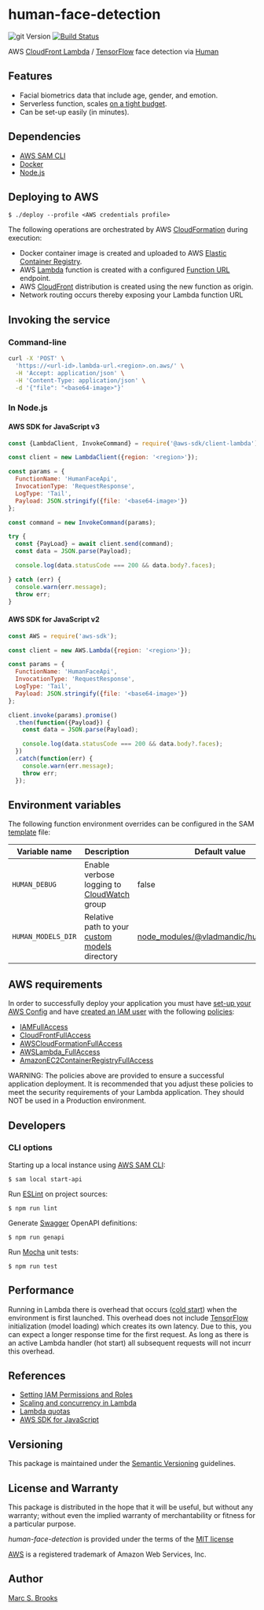 # human-face-detection

![git Version](https://img.shields.io/github/package-json/v/nuxy/human-face-detection?style=flat-square&svg=true&label=git+package) [![Build Status](https://api.travis-ci.com/nuxy/human-face-detection.svg?branch=master)](https://app.travis-ci.com/github/nuxy/human-face-detection)

AWS [CloudFront Lambda](https://docs.aws.amazon.com/lambda/latest/dg/welcome.html) / [TensorFlow](https://www.tensorflow.org) face detection via [Human](https://github.com/vladmandic/human)

## Features

- Facial biometrics data that include age, gender, and emotion.
- Serverless function, scales [on a tight budget](https://s3.amazonaws.com/lambda-tools/pricing-calculator.html).
- Can be set-up easily (in minutes).

## Dependencies

- [AWS SAM CLI](https://docs.aws.amazon.com/serverless-application-model/latest/developerguide/serverless-sam-cli-install.html)
- [Docker](https://www.docker.com/get-started)
- [Node.js](https://nodejs.org)

## Deploying to AWS

    $ ./deploy --profile <AWS credentials profile>

The following operations are orchestrated by AWS [CloudFormation](https://docs.aws.amazon.com/AWSCloudFormation/latest/UserGuide/Welcome.html) during execution:

- Docker container image is created and uploaded to AWS [Elastic Container Registry](https://docs.aws.amazon.com/AmazonECR/latest/userguide/what-is-ecr.html).
- AWS [Lambda](https://docs.aws.amazon.com/lambda/latest/dg/welcome.html) function is created with a configured [Function URL](https://docs.aws.amazon.com/lambda/latest/dg/lambda-urls.html) endpoint.
- AWS [CloudFront](https://docs.aws.amazon.com/AmazonCloudFront/latest/DeveloperGuide/Introduction.html) distribution is created using the new function as origin.
- Network routing occurs thereby exposing your Lambda function URL

## Invoking the service

### Command-line

```sh
curl -X 'POST' \
  'https://<url-id>.lambda-url.<region>.on.aws/' \
  -H 'Accept: application/json' \
  -H 'Content-Type: application/json' \
  -d '{"file": "<base64-image>"}'
```

### In Node.js

#### AWS SDK for JavaScript v3

```javascript
const {LambdaClient, InvokeCommand} = require('@aws-sdk/client-lambda');

const client = new LambdaClient({region: '<region>'});

const params = {
  FunctionName: 'HumanFaceApi',
  InvocationType: 'RequestResponse',
  LogType: 'Tail',
  Payload: JSON.stringify({file: '<base64-image>'})
};

const command = new InvokeCommand(params);

try {
  const {PayLoad} = await client.send(command);
  const data = JSON.parse(Payload);

  console.log(data.statusCode === 200 && data.body?.faces);

} catch (err) {
  console.warn(err.message);
  throw err;
}
```

#### AWS SDK for JavaScript v2

```javascript
const AWS = require('aws-sdk');

const client = new AWS.Lambda({region: '<region>'});

const params = {
  FunctionName: 'HumanFaceApi',
  InvocationType: 'RequestResponse',
  LogType: 'Tail',
  Payload: JSON.stringify({file: '<base64-image>'})
};

client.invoke(params).promise()
  .then(function({Payload}) {
    const data = JSON.parse(Payload);

    console.log(data.statusCode === 200 && data.body?.faces);
  })
  .catch(function(err) {
    console.warn(err.message);
    throw err;
  });
```

## Environment variables

The following function environment overrides can be configured in the SAM [template](https://github.com/nuxy/human-face-detection/blob/master/template.yaml#L23) file:

| Variable name      | Description          | Default value |
|--------------------|----------------------|---------------|
| `HUMAN_DEBUG`      | Enable verbose logging to [CloudWatch](https://docs.aws.amazon.com/AmazonCloudWatch/latest/monitoring/WhatIsCloudWatch.html) group | false |
| `HUMAN_MODELS_DIR` | Relative path to your [custom models](https://github.com/vladmandic/human/wiki/Models) directory | [node_modules/@vladmandic/human/models](https://github.com/vladmandic/human/tree/main/models) |

## AWS requirements

In order to successfully deploy your application you must have [set-up your AWS Config](https://docs.aws.amazon.com/config/latest/developerguide/gs-cli.html) and have [created an IAM user](https://docs.aws.amazon.com/IAM/latest/UserGuide/id_users_create.html) with the following [policies](https://docs.aws.amazon.com/IAM/latest/UserGuide/access_policies_manage.html):

- [IAMFullAccess](https://console.aws.amazon.com/iam/home#/policies/arn%3Aaws%3Aiam%3A%3Aaws%3Apolicy%2FIAMFullAccess)
- [CloudFrontFullAccess](https://console.aws.amazon.com/iam/home#/policies/arn%3Aaws%3Aiam%3A%3Aaws%3Apolicy%2FCloudFrontFullAccess)
- [AWSCloudFormationFullAccess](https://console.aws.amazon.com/iam/home#/policies/arn%3Aaws%3Aiam%3A%3Aaws%3Apolicy%2FAWSCloudFormationFullAccess)
- [AWSLambda_FullAccess](https://console.aws.amazon.com/iam/home#/policies/arn%3Aaws%3Aiam%3A%3Aaws%3Apolicy%2FAWSLambda_FullAccess)
- [AmazonEC2ContainerRegistryFullAccess](https://us-east-1.console.aws.amazon.com/iam/home#/policies/arn:aws:iam::aws:policy/AmazonEC2ContainerRegistryFullAccess)

WARNING: The policies above are provided to ensure a successful application deployment.  It is recommended that you adjust these policies to meet the security requirements of your Lambda application.  They should NOT be used in a Production environment.

## Developers

### CLI options

Starting up a local instance using [AWS SAM CLI](https://docs.aws.amazon.com/serverless-application-model/latest/developerguide/serverless-sam-cli-install.html):

    $ sam local start-api

Run [ESLint](https://eslint.org/) on project sources:

    $ npm run lint

Generate [Swagger](https://swagger.io) OpenAPI definitions:

    $ npm run genapi

Run [Mocha](https://mochajs.org) unit tests:

    $ npm run test

## Performance

Running in Lambda there is overhead that occurs ([cold start](https://docs.aws.amazon.com/lambda/latest/operatorguide/execution-environments.html)) when the environment is first launched.  This overhead does not include [TensorFlow](https://github.com/tensorflow/tfjs) initialization (model loading) which creates its own latency.  Due to this, you can expect a longer response time for the first request.  As long as there is an active Lambda handler (hot start) all subsequent requests will not incurr this overhead.

## References

- [Setting IAM Permissions and Roles](https://docs.aws.amazon.com/AmazonCloudFront/latest/DeveloperGuide/lambda-edge-permissions.html)
- [Scaling and concurrency in Lambda](https://docs.aws.amazon.com/lambda/latest/operatorguide/scaling-concurrency.html)
- [Lambda quotas](https://docs.aws.amazon.com/lambda/latest/dg/gettingstarted-limits.html)
- [AWS SDK for JavaScript](https://docs.aws.amazon.com/AWSJavaScriptSDK/latest/index.html)

## Versioning

This package is maintained under the [Semantic Versioning](https://semver.org) guidelines.

## License and Warranty

This package is distributed in the hope that it will be useful, but without any warranty; without even the implied warranty of merchantability or fitness for a particular purpose.

_human-face-detection_ is provided under the terms of the [MIT license](http://www.opensource.org/licenses/mit-license.php)

[AWS](https://aws.amazon.com) is a registered trademark of Amazon Web Services, Inc.

## Author

[Marc S. Brooks](https://github.com/nuxy)
